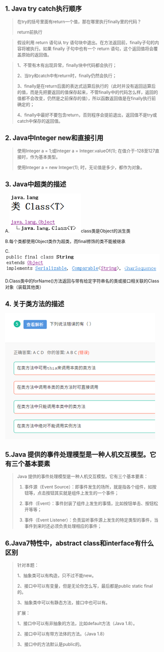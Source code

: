 ## 1. Java try catch执行顺序

> 在try的括号里面有return一个值，那在哪里执行finally里的代码？
>
> return前执行

> 假设利用 return 语句从 try 语句块中退出。在方法返回前，finally子句的内容将被执行。如果 finally 子句中也有一个 return 语句，这个返回值将会覆盖原始的返回值。

> 1、不管有木有出现异常，finally块中代码都会执行；
>
> 2、当try和catch中有return时，finally仍然会执行；
>
> 3、finally是在return后面的表达式运算后执行的（此时并没有返回运算后的值，而是先把要返回的值保存起来，不管finally中的代码怎么样，返回的值都不会改变，仍然是之前保存的值），所以函数返回值是在finally执行前确定的；
>
> 4、finally中最好不要包含return，否则程序会提前退出，返回值不是try或catch中保存的返回值。

## 2. Java中Integer new和直接引用

> 使用Integer a = 1;或Integer a = Integer.valueOf(1); 在值介于-128至127直接时，作为基本类型。
>
> 使用Integer a = new Integer(1); 时，无论值是多少，都作为对象。

## 3. Java中超类的描述

A.![img](assets/725155193_1565055018947_55EA9CA8B8ADD1A093E75E515450FF15.png)class类是Object的派生类

B.每个类都使用Object类作为超类，而final修饰的类不能被继承

C.![img](assets/725155193_1565055261736_F175D98577CF36270EDCF0CF75CE5ADA.png)

D.Class类中的forName()方法返回与带有给定字符串名的类或接口相关联的Class对象（装载其他类）



## 4. 关于类方法的描述

![image-20200311220013332](assets/image-20200311220013332.png)

## 5.Java 提供的事件处理模型是一种人机交互模型。它有三个基本要素

> Java  提供的事件处理模型是一种人机交互模型。它有三个基本要素：
>
> 1) 事件源（Event Source）：即事件发生的场所，就是指各个组件，如按钮等，点击按钮其实就是组件上发生的一个事件；
>
> 2) 事件（Event）：事件封装了组件上发生的事情，比如按钮单击、按钮松开等等；
>
> 3) 事件（Event Listener）：负责监听事件源上发生的特定类型的事件，当事件到来时还必须负责处理相应的事件；





## 6.Java7特性中，abstract class和interface有什么区别

> 针对本题：
>
> 1、抽象类可以有构造，只不过不能new。
>
> 2、接口中可以有变量，但是无论你怎么写，最后都是public static final的。
>
> 3、抽象类中可以有静态方法，接口中也可以有。
>
> 扩展：
>
> 1、接口中可以有非抽象的方法，比如default方法（Java 1.8）。
>
> 2、接口中可以有带方法体的方法。（Java 1.8）
>
> 3、接口中的方法默认是public的。
